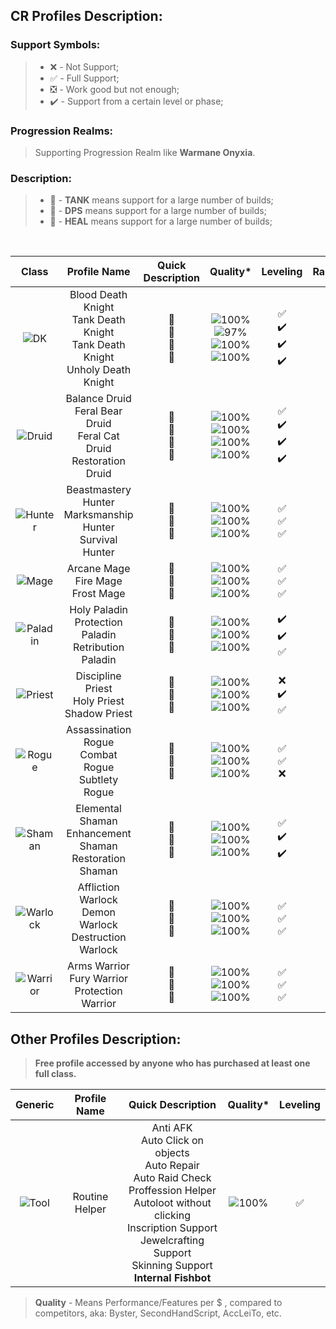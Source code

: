 ## CR Profiles Description: 

### Support Symbols: 
> * :x: - Not Support;
> * :white_check_mark: - Full Support;
> * :negative_squared_cross_mark: - Work good but not enough;
> * :heavy_check_mark: - Support from a certain level or phase;
### Progression Realms:
> Supporting Progression Realm like **Warmane Onyxia**.
### Description:
> * 📕 - **TANK** means support for a large number of builds;
> * 📙 - **DPS** means support for a large number of builds;
> * 📗 - **HEAL** means support for a large number of builds;
<br>
<div align="center">

| Class | Profile Name | Quick Description | Quality* | Leveling | Raidable | Progression |
| :------------------------: | :------------------------: | :------------------------: | :------------------------: | :------------------------: | :------------------------: | :------------------------: |
| ![DK](https://darhanger.github.io/rotations/_media/classes/DK.webp) | Blood Death Knight<br>Tank Death Knight<br>Tank Death Knight<br>Unholy Death Knight | 📙<br>📕<br>📙<br>📙 | ![100%](https://progress-bar.dev/100)<br>![97%](https://progress-bar.dev/97)<br>![100%](https://progress-bar.dev/100)<br>![100%](https://progress-bar.dev/100) | :white_check_mark:<br>:heavy_check_mark:<br>:heavy_check_mark:<br>:heavy_check_mark: | :white_check_mark:<br>:white_check_mark:<br>:white_check_mark:<br>:white_check_mark: | ![0%](https://progress-bar.dev/0)<br>![0%](https://progress-bar.dev/0)<br>![0%](https://progress-bar.dev/0)<br>![0%](https://progress-bar.dev/0) |
| ![Druid](https://darhanger.github.io/rotations/_media/classes/Druid.webp) |Balance Druid<br>Feral Bear Druid<br>Feral Cat Druid<br>Restoration Druid | 📙<br>📕<br>📙<br>📗 | ![100%](https://progress-bar.dev/100)<br>![100%](https://progress-bar.dev/100)<br>![100%](https://progress-bar.dev/100)<br>![100%](https://progress-bar.dev/100) | :white_check_mark:<br>:heavy_check_mark:<br>:heavy_check_mark:<br>:heavy_check_mark: | :white_check_mark:<br>:white_check_mark:<br>:white_check_mark:<br>:white_check_mark: | ![50%](https://progress-bar.dev/50)<br>![50%](https://progress-bar.dev/50)<br>![50%](https://progress-bar.dev/50)<br>![50%](https://progress-bar.dev/50) |
| ![Hunter](https://darhanger.github.io/rotations/_media/classes/Hunter.webp) | Beastmastery Hunter<br>Marksmanship Hunter<br>Survival Hunter | 📙<br>📙<br>📙 | ![100%](https://progress-bar.dev/100)<br>![100%](https://progress-bar.dev/100)<br>![100%](https://progress-bar.dev/100) | :white_check_mark:<br>:white_check_mark:<br>:white_check_mark: | :white_check_mark:<br>:white_check_mark:<br>:white_check_mark: | ![100%](https://progress-bar.dev/100)<br>![100%](https://progress-bar.dev/100)<br>![100%](https://progress-bar.dev/100) |
| ![Mage](https://darhanger.github.io/rotations/_media/classes/Mage.webp) | Arcane Mage<br>Fire Mage<br>Frost Mage | 📙<br>📙<br>📙 | ![100%](https://progress-bar.dev/100)<br>![100%](https://progress-bar.dev/100)<br>![100%](https://progress-bar.dev/100) | :white_check_mark:<br>:white_check_mark:<br>:white_check_mark: | :white_check_mark:<br>:white_check_mark:<br>:white_check_mark: | ![50%](https://progress-bar.dev/50)<br>![50%](https://progress-bar.dev/50)<br>![50%](https://progress-bar.dev/50) | 
| ![Paladin](https://darhanger.github.io/rotations/_media/classes/Paladin.webp) | Holy Paladin<br>Protection Paladin<br>Retribution Paladin | 📗<br>📕<br>📙 | ![100%](https://progress-bar.dev/100)<br>![100%](https://progress-bar.dev/100)<br>![100%](https://progress-bar.dev/100) | :heavy_check_mark:<br>:heavy_check_mark:<br>:white_check_mark: | :white_check_mark:<br>:white_check_mark:<br>:white_check_mark: | ![50%](https://progress-bar.dev/50)<br>![50%](https://progress-bar.dev/50)<br>![50%](https://progress-bar.dev/50) | 
| ![Priest](https://darhanger.github.io/rotations/_media/classes/Priest.webp) | Discipline Priest<br>Holy Priest<br>Shadow Priest | 📗<br>📗<br>📙 | ![100%](https://progress-bar.dev/100)<br>![100%](https://progress-bar.dev/100)<br>![100%](https://progress-bar.dev/100) | :x:<br>:heavy_check_mark:<br>:white_check_mark: | :white_check_mark:<br>:white_check_mark:<br>:white_check_mark: | ![50%](https://progress-bar.dev/50)<br>![50%](https://progress-bar.dev/50)<br>![50%](https://progress-bar.dev/50) | 
| ![Rogue](https://darhanger.github.io/rotations/_media/classes/Rogue.webp) | Assassination Rogue<br>Combat Rogue<br>Subtlety Rogue | 📙<br>📙<br>📙 | ![100%](https://progress-bar.dev/100)<br>![100%](https://progress-bar.dev/100)<br>![100%](https://progress-bar.dev/100)| :white_check_mark:<br>:white_check_mark:<br>:x: | :white_check_mark:<br>:white_check_mark:<br>:white_check_mark: | ![50%](https://progress-bar.dev/50)<br>![50%](https://progress-bar.dev/50)<br>![50%](https://progress-bar.dev/50)<br>![50%](https://progress-bar.dev/50) |
| ![Shaman](https://darhanger.github.io/rotations/_media/classes/Shaman.webp) | Elemental Shaman<br>Enhancement Shaman<br>Restoration Shaman | 📙<br>📙<br>📗 | ![100%](https://progress-bar.dev/100)<br>![100%](https://progress-bar.dev/100)<br>![100%](https://progress-bar.dev/100) | :white_check_mark:<br>:heavy_check_mark:<br>:heavy_check_mark: | :white_check_mark:<br>:white_check_mark:<br>:white_check_mark: | ![50%](https://progress-bar.dev/50)<br>![50%](https://progress-bar.dev/50)<br>![50%](https://progress-bar.dev/50) |
| ![Warlock](https://darhanger.github.io/rotations/_media/classes/Warlock.webp) | Affliction Warlock<br>Demon Warlock<br>Destruction Warlock | 📙<br>📙<br>📙 | ![100%](https://progress-bar.dev/100)<br>![100%](https://progress-bar.dev/100)<br>![100%](https://progress-bar.dev/100) | :white_check_mark:<br>:white_check_mark:<br>:white_check_mark: | :white_check_mark:<br>:white_check_mark:<br>:white_check_mark: | ![100%](https://progress-bar.dev/100)<br>![100%](https://progress-bar.dev/100)<br>![100%](https://progress-bar.dev/100) |
| ![Warrior](https://darhanger.github.io/rotations/_media/classes/Warrior.webp) | Arms Warrior<br>Fury Warrior<br>Protection Warrior | 📙<br>📙<br>📕 | ![100%](https://progress-bar.dev/100)<br>![100%](https://progress-bar.dev/100)<br>![100%](https://progress-bar.dev/100) | :white_check_mark:<br>:white_check_mark:<br>:white_check_mark: | :white_check_mark:<br>:white_check_mark:<br>:white_check_mark: | ![100%](https://progress-bar.dev/100)<br>![100%](https://progress-bar.dev/100)<br>![100%](https://progress-bar.dev/100) |

</div>

## Other Profiles Description: 
> **Free profile accessed by anyone who has purchased at least one full class.**

<div align="center">

| Generic | Profile Name | Quick Description | Quality* | Leveling |
|  :----------------: |  :----------------: |  :----------------: |  :----------------: |  :----------------: |
| ![Tool](https://darhanger.github.io/rotations/_media/classes/Tool.webp) | Routine Helper | Anti AFK<br>Auto Click on objects<br>Auto Repair<br>Auto Raid Check<br>Proffession Helper<br>Autoloot without clicking<br>Inscription Support<br>Jewelcrafting Support<br>Skinning Support<br>**Internal Fishbot**| ![100%](https://progress-bar.dev/100) | :white_check_mark: |
</div>

> **Quality** - Means Performance/Features per $ , compared to competitors, aka: Byster, SecondHandScript, AccLeiTo, etc.